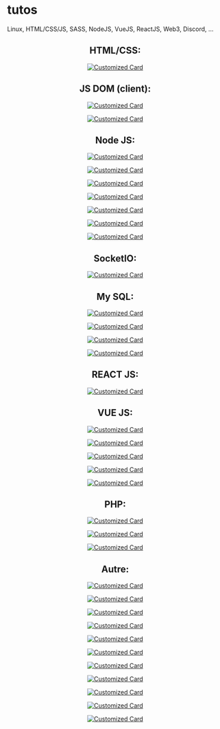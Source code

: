 # tutos
Linux, HTML/CSS/JS, SASS, NodeJS, VueJS, ReactJS, Web3, Discord, ...

<div align="center">

<h2>HTML/CSS:</h2> 

<a href="https://github.com/xdrkush/arch-html-bootstrap" target="_blank" rel="noreferrer">

![Customized Card](https://github-readme-stats.vercel.app/api/pin?username=xdrkush&repo=arch-html-bootstrap&title_color=fff&icon_color=f9f9f9&text_color=9f9f9f&bg_color=151515)

</a>



<h2>JS DOM (client):</h2>
<a href="https://github.com/xdrkush/converter-devise" target="_blank" rel="noreferrer">

![Customized Card](https://github-readme-stats.vercel.app/api/pin?username=xdrkush&repo=converter-devise&title_color=fff&icon_color=f9f9f9&text_color=9f9f9f&bg_color=151515)

</a>

<a href="https://github.com/xdrkush/ex-appli-compt" target="_blank" rel="noreferrer">

![Customized Card](https://github-readme-stats.vercel.app/api/pin?username=xdrkush&repo=ex-appli-compt&title_color=fff&icon_color=f9f9f9&text_color=9f9f9f&bg_color=151515)

</a>

<h2>Node JS:</h2>

<a href="https://github.com/xdrkush/arch-node-es6" target="_blank" rel="noreferrer">

![Customized Card](https://github-readme-stats.vercel.app/api/pin?username=xdrkush&repo=arch-node-es6&title_color=fff&icon_color=f9f9f9&text_color=9f9f9f&bg_color=151515)

</a>


<a href="https://github.com/xdrkush/arch-node-ts" target="_blank" rel="noreferrer">

![Customized Card](https://github-readme-stats.vercel.app/api/pin?username=xdrkush&repo=arch-node-ts&title_color=fff&icon_color=f9f9f9&text_color=9f9f9f&bg_color=151515)

</a>

<a href="https://github.com/xdrkush/tuto-node-typescript" target="_blank" rel="noreferrer">

![Customized Card](https://github-readme-stats.vercel.app/api/pin?username=xdrkush&repo=tuto-node-typescript&title_color=fff&icon_color=f9f9f9&text_color=9f9f9f&bg_color=151515)

</a>

<a href="https://github.com/xdrkush/architecture-nodejs-base" target="_blank" rel="noreferrer">

![Customized Card](https://github-readme-stats.vercel.app/api/pin?username=xdrkush&repo=architecture-nodejs-base&title_color=fff&icon_color=f9f9f9&text_color=9f9f9f&bg_color=151515)

</a>


<a href="https://github.com/xdrkush/hbs-node-mysql" target="_blank" rel="noreferrer">

![Customized Card](https://github-readme-stats.vercel.app/api/pin?username=xdrkush&repo=hbs-node-mysql&title_color=fff&icon_color=f9f9f9&text_color=9f9f9f&bg_color=151515)

</a>

<a href="https://github.com/xdrkush/hbs-mysql-node" target="_blank" rel="noreferrer">

![Customized Card](https://github-readme-stats.vercel.app/api/pin?username=xdrkush&repo=hbs-mysql-node&title_color=fff&icon_color=f9f9f9&text_color=9f9f9f&bg_color=151515)

</a>

<a href="https://github.com/xdrkush/hbs-mongo-node" target="_blank" rel="noreferrer">

![Customized Card](https://github-readme-stats.vercel.app/api/pin?username=xdrkush&repo=hbs-mongo-node&title_color=fff&icon_color=f9f9f9&text_color=9f9f9f&bg_color=151515)

</a>


<h2>SocketIO:</h2>

<a href="https://github.com/xdrkush/socket-vue-game" target="_blank" rel="noreferrer">

![Customized Card](https://github-readme-stats.vercel.app/api/pin?username=xdrkush&repo=socket-vue-game&title_color=fff&icon_color=f9f9f9&text_color=9f9f9f&bg_color=151515)

</a>

<h2>My SQL:</h2>

<a href="https://github.com/xdrkush/api-node-mysql" target="_blank" rel="noreferrer">

![Customized Card](https://github-readme-stats.vercel.app/api/pin?username=xdrkush&repo=api-node-mysql&title_color=fff&icon_color=f9f9f9&text_color=9f9f9f&bg_color=151515)

</a>

<a href="https://github.com/xdrkush/tuto-sequelize" target="_blank" rel="noreferrer">

![Customized Card](https://github-readme-stats.vercel.app/api/pin?username=xdrkush&repo=tuto-sequelize&title_color=fff&icon_color=f9f9f9&text_color=9f9f9f&bg_color=151515)

</a>

<a href="https://github.com/xdrkush/drsql" target="_blank" rel="noreferrer">

![Customized Card](https://github-readme-stats.vercel.app/api/pin?username=xdrkush&repo=drsql&title_color=fff&icon_color=f9f9f9&text_color=9f9f9f&bg_color=151515)

</a>

<a href="https://github.com/xdrkush/tuto-drsql" target="_blank" rel="noreferrer">

![Customized Card](https://github-readme-stats.vercel.app/api/pin?username=xdrkush&repo=tuto-drsql&title_color=fff&icon_color=f9f9f9&text_color=9f9f9f&bg_color=151515)

</a>


<h2>REACT JS:</h2>

<a href="https://github.com/xdrkush/tuto-reactjs" target="_blank" rel="noreferrer">

![Customized Card](https://github-readme-stats.vercel.app/api/pin?username=xdrkush&repo=tuto-reactjs&title_color=fff&icon_color=f9f9f9&text_color=9f9f9f&bg_color=151515)

</a>

<h2>VUE JS:</h2>

<a href="https://github.com/xdrkush/tuto-vue" target="_blank" rel="noreferrer">

![Customized Card](https://github-readme-stats.vercel.app/api/pin?username=xdrkush&repo=tuto-vue&title_color=fff&icon_color=f9f9f9&text_color=9f9f9f&bg_color=151515)

</a>

<a href="https://github.com/xdrkush/porfolio-quasar" target="_blank" rel="noreferrer">

![Customized Card](https://github-readme-stats.vercel.app/api/pin?username=xdrkush&repo=porfolio-quasar&title_color=fff&icon_color=f9f9f9&text_color=9f9f9f&bg_color=151515)

</a>

<a href="https://github.com/xdrkush/quasar-node-mysql" target="_blank" rel="noreferrer">

![Customized Card](https://github-readme-stats.vercel.app/api/pin?username=xdrkush&repo=quasar-node-mysql&title_color=fff&icon_color=f9f9f9&text_color=9f9f9f&bg_color=151515)

</a>

<a href="https://github.com/xdrkush/tuto-quasarv2" target="_blank" rel="noreferrer">

![Customized Card](https://github-readme-stats.vercel.app/api/pin?username=xdrkush&repo=tuto-quasarv2&title_color=fff&icon_color=f9f9f9&text_color=9f9f9f&bg_color=151515)

</a>

<a href="https://github.com/xdrkush/arch-vue3-node-es6" target="_blank" rel="noreferrer">

![Customized Card](https://github-readme-stats.vercel.app/api/pin?username=xdrkush&repo=arch-vue3-node-es6&title_color=fff&icon_color=f9f9f9&text_color=9f9f9f&bg_color=151515)

</a>


<h2>PHP:</h2>

<a href="https://github.com/xdrkush/arch-php-bootstrap" target="_blank" rel="noreferrer">

![Customized Card](https://github-readme-stats.vercel.app/api/pin?username=xdrkush&repo=arch-php-bootstrap&title_color=fff&icon_color=f9f9f9&text_color=9f9f9f&bg_color=151515)

</a>

<a href="https://github.com/xdrkush/crud-php-mysql" target="_blank" rel="noreferrer">

![Customized Card](https://github-readme-stats.vercel.app/api/pin?username=xdrkush&repo=crud-php-mysql&title_color=fff&icon_color=f9f9f9&text_color=9f9f9f&bg_color=151515)

</a>

<a href="https://github.com/xdrkush/tuto-vue-php" target="_blank" rel="noreferrer">

![Customized Card](https://github-readme-stats.vercel.app/api/pin?username=xdrkush&repo=tuto-vue-php&title_color=fff&icon_color=f9f9f9&text_color=9f9f9f&bg_color=151515)

</a>


<h2>Autre:</h2>

<a href="https://github.com/xdrkush/threejs-webxr-tutorial" target="_blank" rel="noreferrer">

![Customized Card](https://github-readme-stats.vercel.app/api/pin?username=xdrkush&repo=threejs-webxr-tutorial&title_color=fff&icon_color=f9f9f9&text_color=9f9f9f&bg_color=151515)

</a>

<a href="https://github.com/xdrkush/cours-fullstack-web" target="_blank" rel="noreferrer">

![Customized Card](https://github-readme-stats.vercel.app/api/pin?username=xdrkush&repo=cours-fullstack-web&title_color=fff&icon_color=f9f9f9&text_color=9f9f9f&bg_color=151515)

</a>

<a href="https://github.com/xdrkush/discord-bot" target="_blank" rel="noreferrer">

![Customized Card](https://github-readme-stats.vercel.app/api/pin?username=xdrkush&repo=discord-bot&title_color=fff&icon_color=f9f9f9&text_color=9f9f9f&bg_color=151515)

</a>

<a href="https://github.com/xdrkush/tuto-html-metamask" target="_blank" rel="noreferrer">

![Customized Card](https://github-readme-stats.vercel.app/api/pin?username=xdrkush&repo=tuto-html-metamask&title_color=fff&icon_color=f9f9f9&text_color=9f9f9f&bg_color=151515)

</a>

<a href="https://github.com/xdrkush/yt-trimmer" target="_blank" rel="noreferrer">

![Customized Card](https://github-readme-stats.vercel.app/api/pin?username=xdrkush&repo=yt-trimmer&title_color=fff&icon_color=f9f9f9&text_color=9f9f9f&bg_color=151515)

</a>

<a href="https://github.com/xdrkush/base-api-btc" target="_blank" rel="noreferrer">

![Customized Card](https://github-readme-stats.vercel.app/api/pin?username=xdrkush&repo=base-api-btc&title_color=fff&icon_color=f9f9f9&text_color=9f9f9f&bg_color=151515)

</a>

<a href="https://github.com/xdrkush/scrape-indeed" target="_blank" rel="noreferrer">

![Customized Card](https://github-readme-stats.vercel.app/api/pin?username=xdrkush&repo=scrape-indeed&title_color=fff&icon_color=f9f9f9&text_color=9f9f9f&bg_color=151515)

</a>

<a href="https://github.com/xdrkush/tuto-kapp-vue-node" target="_blank" rel="noreferrer">

![Customized Card](https://github-readme-stats.vercel.app/api/pin?username=xdrkush&repo=tuto-kapp-vue-node&title_color=fff&icon_color=f9f9f9&text_color=9f9f9f&bg_color=151515)

</a>

<a href="https://github.com/xdrkush/tuto-cs" target="_blank" rel="noreferrer">

![Customized Card](https://github-readme-stats.vercel.app/api/pin?username=xdrkush&repo=tuto-cs&title_color=fff&icon_color=f9f9f9&text_color=9f9f9f&bg_color=151515)

</a>

<a href="https://github.com/xdrkush/tuto-python" target="_blank" rel="noreferrer">

![Customized Card](https://github-readme-stats.vercel.app/api/pin?username=xdrkush&repo=tuto-python&title_color=fff&icon_color=f9f9f9&text_color=9f9f9f&bg_color=151515)

</a>

<a href="https://github.com/xdrkush/tuto-cpp" target="_blank" rel="noreferrer">

![Customized Card](https://github-readme-stats.vercel.app/api/pin?username=xdrkush&repo=tuto-cpp&title_color=fff&icon_color=f9f9f9&text_color=9f9f9f&bg_color=151515)

</a>

</div>
